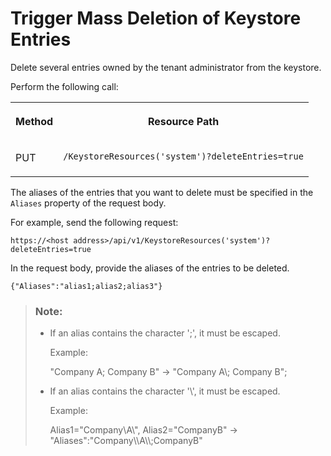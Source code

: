 <!-- loiobee27443d3ab4ec992a3203f4154bb0b -->

# Trigger Mass Deletion of Keystore Entries

Delete several entries owned by the tenant administrator from the keystore.



Perform the following call:


<table>
<tr>
<th valign="top">

Method



</th>
<th valign="top">

Resource Path



</th>
</tr>
<tr>
<td valign="top">

PUT



</td>
<td valign="top">

 `/KeystoreResources('system')?deleteEntries=true` 



</td>
</tr>
</table>

The aliases of the entries that you want to delete must be specified in the `Aliases` property of the request body.

For example, send the following request:

`https://<host address>/api/v1/KeystoreResources('system')?deleteEntries=true`

In the request body, provide the aliases of the entries to be deleted.

```
{"Aliases":"alias1;alias2;alias3"}
```

> ### Note:  
> -   If an alias contains the character ';', it must be escaped.
> 
>     Example:
> 
>     "Company A; Company B" -\> "Company A\\; Company B";
> 
> -   If an alias contains the character '\\', it must be escaped.
> 
>     Example:
> 
>     Alias1="Company\\A\\", Alias2="CompanyB" -\> "Aliases":"Company\\\\A\\\\;CompanyB"

